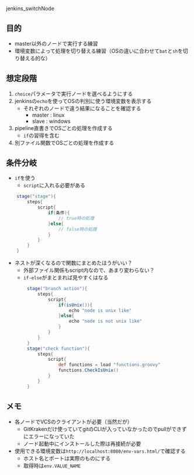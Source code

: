 jenkins_switchNode

## 目的

- master以外のノードで実行する練習
- 環境変数によって処理を切り替える練習（OSの違いに合わせて`bat`と`sh`を切り替える的な）

## 想定段階

1. `choice`パラメータで実行ノードを選べるようにする
1. jenkinsの`echo`を使ってOSの判別に使う環境変数を表示する
	- それぞれのノードで違う結果になることを確認する
		- master : linux
		- slave : windows
1. pipeline直書きでOSごとの処理を作成する
	- `if`の習得を含む
1. 別ファイル関数でOSごとの処理を作成する

## 条件分岐

- `if`を使う
	- `script`に入れる必要がある
```groovy
	stage("stage"){
		steps{
			script{
				if(条件){
					// true時の処理
				}else{
					// false時の処理
				}
			}
		}
	}
```
- ネストが深くなるので関数にまとめたほうがいい？
	- 外部ファイル関係もscript内なので、あまり変わらない？
	- `if-else`がまとまれば見やすくはなる
```groovy
		stage("branch action"){
			steps{
				script{
					if(isUnix()){
						echo "node is unix like"
					}else{
						echo "node is not unix like"
					}
				}
			}
		}
		stage("check function"){
			steps{
				script{
					def functions = load "functions.groovy"
					functions.CheckIsUnix()
				}
			}
		}
```
## メモ

- 各ノードでVCSのクライアントが必要（当然だが）
	- GitKrakenだけ使っていてgitのCLIが入っていなかったのでpullができずにエラーになっていた
	- ノード起動中にインストールした際は再接続が必要
- 使用できる環境変数は`http://localhost:8080/env-vars.html/`で確認する
	- ホスト名とポートは実際のものにする
	- 取得時は`env.VALUE_NAME`